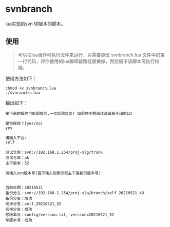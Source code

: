 # svnbranch
lua实现的svn 切版本的脚本。

## 使用
>可以把lua当作可执行文件来运行，只需要更改 svnbranch.lua 文件中的第一行代码，将你使用的lua解释器路径替换掉，然后赋予该脚本可执行权限。

使用方法如下：
```
chmod +x svnbranch.lua
./svnranche.lua
```

输出如下：

```
接下来的操作可能很危险,一切后果自负! 如果你不想继续请直接关闭窗口!

是否继续？[yes/no]
yes

请输入平台:
self

测试仓库：svn://192.168.1.254/proj-slg/trunk
测试仓库：ok
主干版本：52

请输入svn版本号(若不输入则表示取主干最新的版本号):


当前日期：20210521
备份分支：svn://192.168.1.254/proj-slg/branch/self_20210521_49
备份分支：成功
切换分支：self_20210521_52
切换分支：成功
写版本号：config/version.txt, version=20210521_52
写版本号：成功
```